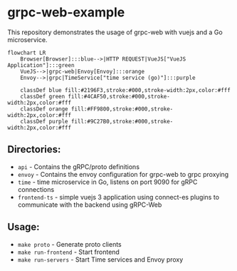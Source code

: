 # grpc-web-example

This repository demonstrates the usage of grpc-web with vuejs and a Go microservice.

```mermaid
flowchart LR
    Browser[Browser]:::blue-->|HTTP REQUEST|VueJS["VueJS Application"]:::green
    VueJS-->|grpc-web|Envoy[Envoy]:::orange
    Envoy-->|grpc|TimeService["time service (go)"]:::purple

    classDef blue fill:#2196F3,stroke:#000,stroke-width:2px,color:#fff
    classDef green fill:#4CAF50,stroke:#000,stroke-width:2px,color:#fff
    classDef orange fill:#FF9800,stroke:#000,stroke-width:2px,color:#fff
    classDef purple fill:#9C27B0,stroke:#000,stroke-width:2px,color:#fff
```

## Directories:
* `api` - Contains the gRPC/proto definitions
* `envoy` - Contains the envoy configuration for grpc-web to grpc proxying
* `time` - time microservice in Go, listens on port 9090 for gRPC connections
* `frontend-ts` - simple vuejs 3 application using connect-es plugins to communicate with the backend using gRPC-Web

## Usage:
* `make proto` - Generate proto clients
* `make run-frontend` - Start frontend
* `make run-servers` - Start Time services and Envoy proxy

